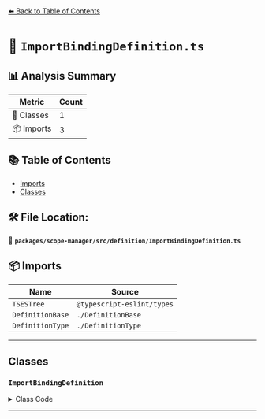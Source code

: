 [⬅️ Back to Table of Contents](../../../../index.md)

# 📄 `ImportBindingDefinition.ts`

## 📊 Analysis Summary

| Metric | Count |
|--------|-------|
| 🧱 Classes | 1 |
| 📦 Imports | 3 |

## 📚 Table of Contents

- [Imports](#imports)
- [Classes](#classes)

## 🛠️ File Location:
📂 **`packages/scope-manager/src/definition/ImportBindingDefinition.ts`**

## 📦 Imports

| Name | Source |
|------|--------|
| `TSESTree` | `@typescript-eslint/types` |
| `DefinitionBase` | `./DefinitionBase` |
| `DefinitionType` | `./DefinitionType` |


---

## Classes

### `ImportBindingDefinition`

<details><summary>Class Code</summary>

```ts
export class ImportBindingDefinition extends DefinitionBase<
  DefinitionType.ImportBinding,
  | TSESTree.ImportDefaultSpecifier
  | TSESTree.ImportNamespaceSpecifier
  | TSESTree.ImportSpecifier
  | TSESTree.TSImportEqualsDeclaration,
  TSESTree.ImportDeclaration | TSESTree.TSImportEqualsDeclaration,
  TSESTree.Identifier
> {
  public readonly isTypeDefinition = true;
  public readonly isVariableDefinition = true;

  constructor(
    name: TSESTree.Identifier,
    node: TSESTree.TSImportEqualsDeclaration,
    decl: TSESTree.TSImportEqualsDeclaration,
  );
  constructor(
    name: TSESTree.Identifier,
    node: Exclude<
      ImportBindingDefinition['node'],
      TSESTree.TSImportEqualsDeclaration
    >,
    decl: TSESTree.ImportDeclaration,
  );
  constructor(
    name: TSESTree.Identifier,
    node: ImportBindingDefinition['node'],
    decl: TSESTree.ImportDeclaration | TSESTree.TSImportEqualsDeclaration,
  ) {
    super(DefinitionType.ImportBinding, name, node, decl);
  }
}
```
</details>


---